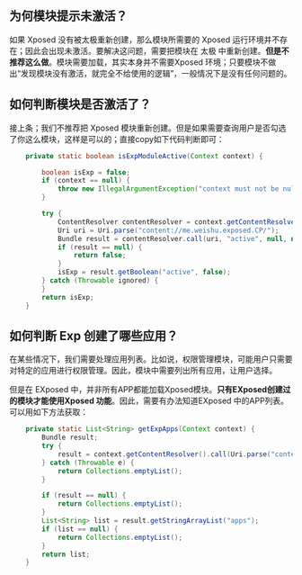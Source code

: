## 为何模块提示未激活？

如果 Xposed 没有被太极重新创建，那么模块所需要的 Xposed 运行环境并不存在；因此会出现未激活。要解决这问题，需要把模块在 太极 中重新创建。**但是不推荐这么做**。模块需要加载，其实本身并不需要Xposed 环境；只要模块不做出“发现模块没有激活，就完全不给使用的逻辑”，一般情况下是没有任何问题的。

## 如何判断模块是否激活了？

接上条；我们不推荐把 Xposed 模块重新创建。但是如果需要查询用户是否勾选了你这么模块，这样是可以的；直接copy如下代码判断即可：

```java
    private static boolean isExpModuleActive(Context context) {

        boolean isExp = false;
        if (context == null) {
            throw new IllegalArgumentException("context must not be null!!");
        }

        try {
            ContentResolver contentResolver = context.getContentResolver();
            Uri uri = Uri.parse("content://me.weishu.exposed.CP/");
            Bundle result = contentResolver.call(uri, "active", null, null);
            if (result == null) {
                return false;
            }
            isExp = result.getBoolean("active", false);
        } catch (Throwable ignored) {
        }
        return isExp;
    }
```

## 如何判断 Exp 创建了哪些应用？

在某些情况下，我们需要处理应用列表。比如说，权限管理模块，可能用户只需要对特定的应用进行权限管理。因此，模块中需要列出所有应用，让用户选择。

但是在 EXposed 中，并非所有APP都能加载Xposed模块。**只有EXposed创建过的模块才能使用Xposed 功能**。因此，需要有办法知道EXposed 中的APP列表。可以用如下方法获取：

```java
    private static List<String> getExpApps(Context context) {
        Bundle result;
        try {
            result = context.getContentResolver().call(Uri.parse("content://me.weishu.exposed.CP/"), "apps", null, null);
        } catch (Throwable e) {
            return Collections.emptyList();
        }

        if (result == null) {
            return Collections.emptyList();
        }
        List<String> list = result.getStringArrayList("apps");
        if (list == null) {
            return Collections.emptyList();
        }
        return list;
    }
```